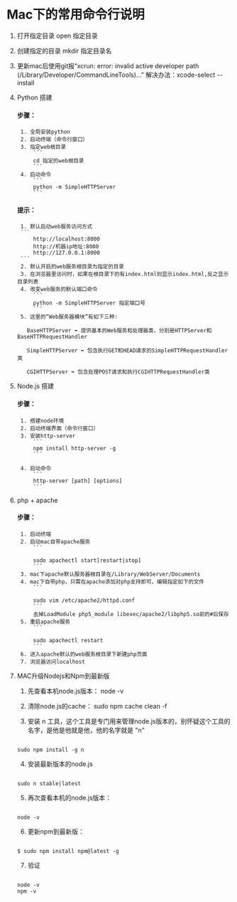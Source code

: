 # Mac下的常用命令行说明

1. 打开指定目录
open 指定目录

2. 创建指定的目录
mkdir 指定目录名

3. 更新mac后使用git报“xcrun: error: invalid active developer path (/Library/Developer/CommandLineTools)...”
解决办法：xcode-select --install

4. Python 搭建

	#### 步骤：
		1. 全局安装python
		2. 启动终端（命令行窗口）
		3. 指定web根目录
			```
			cd 指定的web根目录
			```
		4. 启动命令
			```
			python -m SimpleHTTPServer
			```

	#### 提示：
		1. 默认启动web服务访问方式
		```
			http://localhost:8000
			http://机器ip地址:8000
			http://127.0.0.1:8000
		```
		2. 默认开启的web服务根目录为指定的目录
		3. 在浏览器里访问时，如果在根目录下的有index.html则显示index.html,反之显示目录列表
		4. 改变web服务的默认端口命令
			```
			python -m SimpleHTTPServer 指定端口号
			```
		5. 这里的“Web服务器模块”有如下三种:

		  BaseHTTPServer ➡ ️提供基本的Web服务和处理器类，分别是HTTPServer和BaseHTTPRequestHandler
          
          SimpleHTTPServer ➡ ️包含执行GET和HEAD请求的SimpleHTTPRequestHandler类
          
          CGIHTTPServer ➡ ️包含处理POST请求和执行CGIHTTPRequestHandler类


5. Node.js 搭建
	#### 步骤：
		1. 搭建node环境
		2. 启动终端界面（命令行窗口）
		3. 安装http-server
			```
			npm install http-server -g
			```

		4. 启动命令
			```
			http-server [path] [options]
			```


6. php + apache
	#### 步骤：
		1. 启动终端
		2. 启动mac自带apache服务
			```

			sudo apachectl start[restart|stop]
			```
		3. mac下apache默认服务器根目录在/Library/WebServer/Documents
		4. mac下自带php，只需在apache添加对php支持即可，编辑指定如下的文件
			```

			sudo vim /etc/apache2/httpd.conf
			```
			去掉LoadModule php5_module libexec/apache2/libphp5.so前的#后保存
		5. 重启apache服务
			```

			sudo apachectl restart
			```
		6. 进入apache默认的web服务根目录下新建php页面
		7. 浏览器访问localhost



7. MAC升级Nodejs和Npm到最新版
	1. 先查看本机node.js版本：
	node -v

	2. 清除node.js的cache：
	sudo npm cache clean -f

	3. 安装 n 工具，这个工具是专门用来管理node.js版本的，别怀疑这个工具的名字，是他是他就是他，他的名字就是 "n"
	```

	sudo npm install -g n
	```

	4. 安装最新版本的node.js
	```

	sudo n stable|latest
	```

	5. 再次查看本机的node.js版本：
	```

	node -v
	```

	6. 更新npm到最新版：
	```

	$ sudo npm install npm@latest -g
	```

	7. 验证
	```

	node -v
	npm -v
	```
